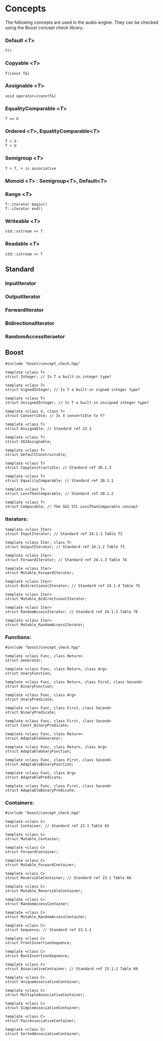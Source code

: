
Concepts
========

The following concepts are used in the audio engine. They can be checked using the Boost concept check library.

### Default <*T*>

    T()

### Copyable <*T*>

    T(const T&)

### Assignable <*T*>

    void operator=(constT&)

### EqualityComparable <*T*>

    T == U

### Ordered <*T*>, EqualityComparable<*T*>
    
    T < U
    T > U

### Semigroup <*T*>
    
    T + T, + is associative

### Monoid <*T*> : Semigroup<*T*>, Default<*T*>
    
### Range <*T*>

    T::iterator begin()
    T::iterator end()

### Writeable <*T*>
                     
    std::ostream << T

### Readable <*T*>

    std::istream >> T


## Standard

### InputIterator
### OutputIterator
### ForwardIterator
### BidirectionalIterator
### RandomAccessIteraetor


## Boost 

    #include "boost/concept_check.hpp"

    template <class T>
    struct Integer; // Is T a built-in integer type?

    template <class T>
    struct SignedInteger; // Is T a built-in signed integer type?

    template <class T>
    struct UnsignedInteger; // Is T a built-in unsigned integer type?

    template <class X, class Y>
    struct Convertible; // Is X convertible to Y?

    template <class T>
    struct Assignable; // Standard ref 23.1

    template <class T>
    struct SGIAssignable;

    template <class T>
    struct DefaultConstructible;

    template <class T> 
    struct CopyConstructible; // Standard ref 20.1.3

    template <class T> 
    struct EqualityComparable; // Standard ref 20.1.1

    template <class T>
    struct LessThanComparable; // Standard ref 20.1.2

    template <class T>
    struct Comparable; // The SGI STL LessThanComparable concept

### Iterators:

    template <class Iter>
    struct InputIterator; // Standard ref 24.1.1 Table 72

    template <class Iter, class T> 
    struct OutputIterator; // Standard ref 24.1.2 Table 73

    template <class Iter> 
    struct ForwardIterator; // Standard ref 24.1.3 Table 74

    template <class Iter> 
    struct Mutable_ForwardIterator;

    template <class Iter> 
    struct BidirectionalIterator; // Standard ref 24.1.4 Table 75

    template <class Iter> 
    struct Mutable_BidirectionalIterator;

    template <class Iter> 
    struct RandomAccessIterator; // Standard ref 24.1.5 Table 76

    template <class Iter> 
    struct Mutable_RandomAccessIterator;
    
### Functions:

    #include "boost/concept_check.hpp"

    template <class Func, class Return>
    struct Generator;

    template <class Func, class Return, class Arg>
    struct UnaryFunction;

    template <class Func, class Return, class First, class Second>
    struct BinaryFunction;

    template <class Func, class Arg>
    struct UnaryPredicate;

    template <class Func, class First, class Second>
    struct BinaryPredicate;

    template <class Func, class First, class Second>
    struct Const_BinaryPredicate;

    template <class Func, class Return>
    struct AdaptableGenerator;

    template <class Func, class Return, class Arg>
    struct AdaptableUnaryFunction;

    template <class Func, class First, class Second>
    struct AdaptableBinaryFunction;

    template <class Func, class Arg>
    struct AdaptablePredicate;

    template <class Func, class First, class Second>
    struct AdaptableBinaryPredicate;
    
### Containers:

    #include "boost/concept_check.hpp"

    template <class C>
    struct Container; // Standard ref 23.1 Table 65

    template <class C>
    struct Mutable_Container;

    template <class C>
    struct ForwardContainer;

    template <class C>
    struct Mutable_ForwardContainer;

    template <class C>
    struct ReversibleContainer; // Standard ref 23.1 Table 66

    template <class C>
    struct Mutable_ReversibleContainer;

    template <class C>
    struct RandomAccessContainer;

    template <class C>
    struct Mutable_RandomAccessContainer;

    template <class C>
    struct Sequence; // Standard ref 23.1.1

    template <class C>
    struct FrontInsertionSequence;

    template <class C>
    struct BackInsertionSequence;

    template <class C>
    struct AssociativeContainer; // Standard ref 23.1.2 Table 69

    template <class C>
    struct UniqueAssociativeContainer;

    template <class C>
    struct MultipleAssociativeContainer;

    template <class C>
    struct SimpleAssociativeContainer;

    template <class C>
    struct PairAssociativeContainer;

    template <class C>
    struct SortedAssociativeContainer;

